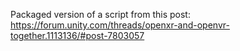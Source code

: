 Packaged version of a script from this post: https://forum.unity.com/threads/openxr-and-openvr-together.1113136/#post-7803057